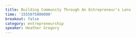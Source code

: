 ```yaml
---
title: Building Community Through An Entrepreneur's Lens
time: '1555075800000'
breakout: false
category: entrepreneurship
speaker: Heather Gregory
---
```


